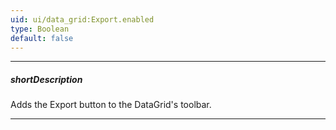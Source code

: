 ```yaml
---
uid: ui/data_grid:Export.enabled
type: Boolean
default: false
---
```

---
##### shortDescription
Adds the Export button to the DataGrid's toolbar.

---
